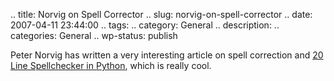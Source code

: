 .. title: Norvig on Spell Corrector
.. slug: norvig-on-spell-corrector
.. date: 2007-04-11 23:44:00
.. tags: 
.. category: General
.. description: 
.. categories: General
.. wp-status: publish

Peter Norvig has written a very interesting article on spell correction and [20 Line Spellchecker in Python](http://norvig.com/spell-correct.html), which is really cool.
